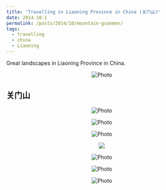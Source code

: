 ```yaml
---
title: 'Travelling in Liaoning Province in China (关门山)'
date: 2014-10-1
permalink: /posts/2014/10/mountain-guanmen/
tags:
  - travelling
  - china
  - Liaoning
---
```


Great landscapes in Liaoning Province in China.
<p align="center">
  <img src="https://haotang1995.github.io/files/17.jpg?raw=true" alt="Photo"/> 
</p>

## 关门山
<p align="center">
  <img src="https://haotang1995.github.io/files/14.jpg?raw=true" alt="Photo"/> 
</p>
<p align="center">
  <img src="https://haotang1995.github.io/files/15.jpg?raw=true" alt="Photo"/> 
</p>
<p align="center">
  <img src="https://haotang1995.github.io/files/16.jpg?raw=true" alt="Photo"/> 
</p>
<p align="center">
  <img src="https://haotang1995.github.io/files/17.jpg?raw=true"/> 
</p>
<p align="center">
  <img src="https://haotang1995.github.io/files/18.jpg?raw=true" alt="Photo"/> 
</p>
<p align="center">
  <img src="https://haotang1995.github.io/files/19.jpg?raw=true" alt="Photo"/> 
</p>
<p align="center">
  <img src="https://haotang1995.github.io/files/20.jpg?raw=true" alt="Photo"/> 
</p>
